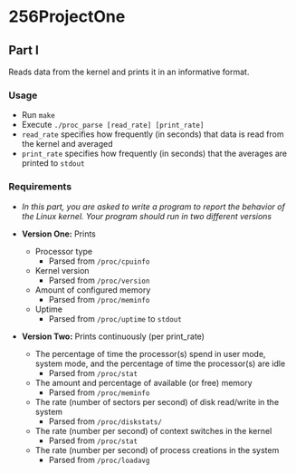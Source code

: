 # 256ProjectOne

## Part I
Reads data from the kernel and prints it in an informative format.

### Usage
  - Run `make`
  - Execute `./proc_parse [read_rate] [print_rate]`
  - `read_rate` specifies how frequently (in seconds) that data is read from the kernel and averaged
  - `print_rate` specifies how frequently (in seconds) that the averages are printed to `stdout`
### Requirements
  - *In this part, you are asked to write a program to report the behavior of the Linux kernel. Your program should run in two different versions*
  - **Version One:**
  Prints
    - Processor type
      - Parsed from `/proc/cpuinfo`
    - Kernel version
      - Parsed from `/proc/version`
    - Amount of configured memory
      - Parsed from `/proc/meminfo`
    - Uptime
      - Parsed from `/proc/uptime`
    to `stdout`
   
   - **Version Two:**
   Prints continuously (per print_rate)
     - The percentage of time the processor(s) spend in user mode, system mode, and the percentage of time the processor(s) are idle
       - Parsed from `/proc/stat`
     - The amount and percentage of available (or free) memory
       - Parsed from `/proc/meminfo`
     - The rate (number of sectors per second) of disk read/write in the system
       - Parsed from `/proc/diskstats/`
     - The rate (number per second) of context switches in the kernel
       - Parsed from `/proc/stat`
     - The rate (number per second) of process creations in the system
       - Parsed from `/proc/loadavg`

